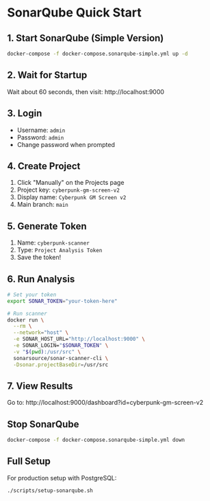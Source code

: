 # SonarQube Quick Start

## 1. Start SonarQube (Simple Version)
```bash
docker-compose -f docker-compose.sonarqube-simple.yml up -d
```

## 2. Wait for Startup
Wait about 60 seconds, then visit: http://localhost:9000

## 3. Login
- Username: `admin`
- Password: `admin`
- Change password when prompted

## 4. Create Project
1. Click "Manually" on the Projects page
2. Project key: `cyberpunk-gm-screen-v2`
3. Display name: `Cyberpunk GM Screen v2`
4. Main branch: `main`

## 5. Generate Token
1. Name: `cyberpunk-scanner`
2. Type: `Project Analysis Token`
3. Save the token!

## 6. Run Analysis
```bash
# Set your token
export SONAR_TOKEN="your-token-here"

# Run scanner
docker run \
  --rm \
  --network="host" \
  -e SONAR_HOST_URL="http://localhost:9000" \
  -e SONAR_LOGIN="$SONAR_TOKEN" \
  -v "$(pwd):/usr/src" \
  sonarsource/sonar-scanner-cli \
  -Dsonar.projectBaseDir=/usr/src
```

## 7. View Results
Go to: http://localhost:9000/dashboard?id=cyberpunk-gm-screen-v2

## Stop SonarQube
```bash
docker-compose -f docker-compose.sonarqube-simple.yml down
```

## Full Setup
For production setup with PostgreSQL:
```bash
./scripts/setup-sonarqube.sh
```